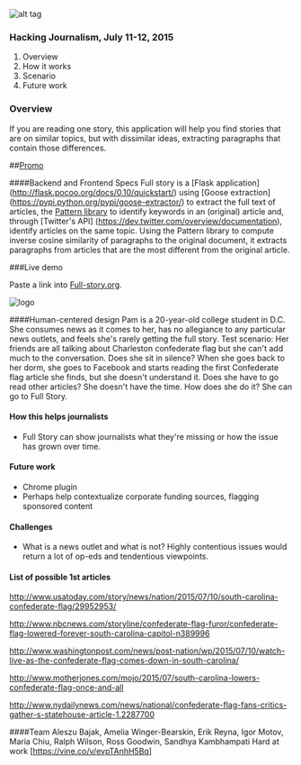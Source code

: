 ![alt tag](http://i.imgur.com/RvfXiP6.jpg)

### Hacking Journalism, July 11-12, 2015

1. Overview
2. How it works 
3. Scenario 
4. Future work

### Overview 
If you are reading one story, this application will help you find stories that are on similar topics, but with dissimilar ideas, extracting paragraphs that contain those differences.

##[Promo](https://vine.co/v/evpluUIQwBK)

####Backend and Frontend Specs
Full story is a [Flask application] (http://flask.pocoo.org/docs/0.10/quickstart/) using [Goose extraction] (https://pypi.python.org/pypi/goose-extractor/)  to extract the full text of articles, the [Pattern library](http://www.clips.ua.ac.be/pattern) to identify keywords in an (original) article and, through [Twitter's API] (https://dev.twitter.com/overview/documentation), identify articles on the same topic. Using the Pattern library to compute inverse cosine similarity of paragraphs to the original document, it extracts paragraphs from articles that are the most different from the original article.

###Live demo

Paste a link into [Full-story.org](http://full-story.org).

![logo](http://i.imgur.com/Xmg1c48.png)

####Human-centered design 
Pam is a 20-year-old college student in D.C.
She consumes news as it comes to her, has no allegiance to any particular news outlets, and feels she's rarely getting the full story. 
Test scenario: Her friends are all talking about Charleston confederate flag but she can't add much to the conversation. Does she sit in silence?
When she goes back to her dorm, she goes to Facebook and starts reading the first Confederate flag article she finds, but she doesn't understand it. 
Does she have to go read other articles? She doesn't have the time. 
How does she do it? She can go to Full Story.

#### How this helps journalists
- Full Story can show journalists what they're missing or how the issue has grown over time.

#### Future work
- Chrome plugin
- Perhaps help contextualize corporate funding sources, flagging sponsored content

#### Challenges
- What is a news outlet and what is not? Highly contentious issues would return a lot of op-eds and tendentious viewpoints. 

#### List of possible 1st articles

http://www.usatoday.com/story/news/nation/2015/07/10/south-carolina-confederate-flag/29952953/

http://www.nbcnews.com/storyline/confederate-flag-furor/confederate-flag-lowered-forever-south-carolina-capitol-n389996

http://www.washingtonpost.com/news/post-nation/wp/2015/07/10/watch-live-as-the-confederate-flag-comes-down-in-south-carolina/

http://www.motherjones.com/mojo/2015/07/south-carolina-lowers-confederate-flag-once-and-all

http://www.nydailynews.com/news/national/confederate-flag-fans-critics-gather-s-statehouse-article-1.2287700


####Team
Aleszu Bajak, Amelia Winger-Bearskin, Erik Reyna, Igor Motov, Maria Chiu, Ralph Wilson, Ross Goodwin, Sandhya Kambhampati 
Hard at work [https://vine.co/v/evpTAnhH5Bq]






